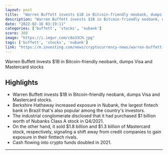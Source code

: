 ```yaml
---
layout: post
title:  "Warren Buffett invests $1B in Bitcoin-friendly neobank, dumps Visa and Mastercard stocks"
description: "Warren Buffett invests $1B in Bitcoin-friendly neobank, dumps Visa and Mastercard stocks"
date: "2022-02-16 03:19:11"
categories: ['buffett', 'stocks', 'nubank']
score: 308
image: "https://i.imgur.com/c0a33CH.jpg"
tags: ['buffett', 'stocks', 'nubank']
link: "https://m.investing.com/news/cryptocurrency-news/warren-buffett-invests-1b-in-bitcoinfriendly-neobank-dumps-visa-and-mastercard-stocks-2764615"
---
```


Warren Buffett invests $1B in Bitcoin-friendly neobank, dumps Visa and Mastercard stocks

## Highlights

- Warren Buffett invests $1B in Bitcoin-friendly neobank, dumps Visa and Mastercard stocks.
- Berkshire Hathaway increased exposure in Nubank, the largest fintech bank in Brazil that's also popular among the country's investors.
- The industrial conglomerate disclosed that it had purchased $1 billion worth of Nubanks Class A stock in Q4/2021.
- On the other hand, it sold $1.8 billion and $1.3 billion of Mastercard stock, respectively, signaling a shift away from credit companies to gain exposure in their finttech rivals.
- Cash flowing into crypto funds doubled in 2021.

---
